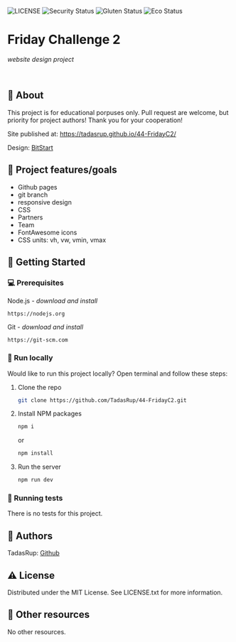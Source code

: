 ![LICENSE](https://img.shields.io/badge/license-MIT-blue.svg?style=flat-square)
![Security Status](https://img.shields.io/security-headers?label=Security&url=https%3A%2F%2Fgithub.com&style=flat-square)
![Gluten Status](https://img.shields.io/badge/Gluten-Free-green.svg)
![Eco Status](https://img.shields.io/badge/ECO-Friendly-green.svg)

# Friday Challenge 2

_website design project_

<br>

## 🌟 About

This project is for educational porpuses only. Pull request are welcome, but priority for project authors! Thank you for your cooperation!

Site published at: https://tadasrup.github.io/44-FridayC2/

Design: [BitStart](https://ibb.co/ryT0Vps)

## 🎯 Project features/goals

-   Github pages
-   git branch
-   responsive design
-   CSS
-   Partners
-   Team
-   FontAwesome icons
-   CSS units: vh, vw, vmin, vmax

## 🧰 Getting Started

### 💻 Prerequisites

Node.js - _download and install_

```
https://nodejs.org
```

Git - _download and install_

```
https://git-scm.com
```

### 🏃 Run locally

Would like to run this project locally? Open terminal and follow these steps:

1. Clone the repo
    ```sh
    git clone https://github.com/TadasRup/44-FridayC2.git
    ```
2. Install NPM packages
    ```sh
    npm i
    ```
    or
    ```sh
    npm install
    ```
3. Run the server
    ```sh
    npm run dev
    ```

### 🧪 Running tests

There is no tests for this project.

## 🎅 Authors

TadasRup: [Github](https://github.com/TadasRup)

## ⚠️ License

Distributed under the MIT License. See LICENSE.txt for more information.

## 🔗 Other resources

No other resources.
